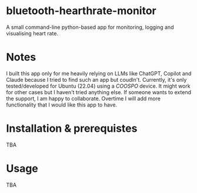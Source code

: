 # bluetooth-hearthrate-monitor
A small command-line python-based app for monitoring, logging and visualising heart rate.

# Notes
I built this app only for me heavily relying on LLMs like ChatGPT, Copilot and Claude because I tried to find such an app but coudln't. Currently, it's only tested/developed for Ubuntu (22.04) using a *COOSPO* device. It might work for other cases but I haven't tried anything else. If someone wants to extend the support, I am happy to collaborate. Overtime I will add more functionality that I would like this app to have. 

# Installation & prerequistes 
TBA

# Usage
TBA
